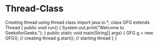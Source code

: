 # Thread-Class
Creating thread using thread class
import java.io.*;
class GFG extends Thread {
    public void run()
    {
        System.out.print("Welcome to GeeksforGeeks.");
    }
    public static void main(String[] args)
    {
        GFG g = new GFG(); // creating thread
        g.start(); // starting thread
    }
}
